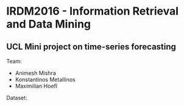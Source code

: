 # IRDM2016 - Information Retrieval and Data Mining
## UCL Mini project on time-series forecasting

Team:  
+ Animesh Mishra
+ Konstantinos Metallinos
+ Maximilian Hoefl

Dataset:  



